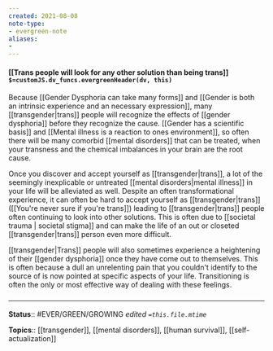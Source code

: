 ```yaml
---
created: 2021-08-08
note-type: 
- evergreen-note
aliases:
- 
---
```


#### [[Trans people will look for any other solution than being trans]] `$=customJS.dv_funcs.evergreenHeader(dv, this)`

Because [[Gender Dysphoria can take many forms]] and [[Gender is both an intrinsic experience and an necessary expression]], many [[transgender|trans]] people will recognize the effects of [[gender dysphoria]] before they recognize the cause. [[Gender has a scientific basis]] and [[Mental illness is a reaction to ones environment]], so often there will be many comorbid [[mental disorders]] that can be treated, when your transness and the chemical imbalances in your brain are the root cause. 

Once you discover and accept yourself as [[transgender|trans]], a lot of the seemingly inexplicable or untreated [[mental disorders|mental illness]] in your life will be alleviated as well. Despite an often transformational experience, it can often be hard to accept yourself as [[transgender|trans]] ([[You're never sure if you're trans]]) leading to [[transgender|trans]] people often continuing to look into other solutions. This is often due to [[societal trauma | societal stigma]] and can make the life of an out or closeted [[transgender|trans]] person even more difficult. 

[[transgender|Trans]] people will also sometimes experience a heightening of their [[gender dysphoria]] once they have come out to themselves. This is often because a dull an unrelenting pain that you couldn't identify to the source of is now pointed at specific aspects of your life. Transitioning is often the only or most effective way of dealing with these feelings.

### <hr class="footnote"/>

**Status**:: #EVER/GREEN/GROWING 
*edited `=this.file.mtime`*

**Topics**:: [[transgender]], [[mental disorders]], [[human survival]], [[self-actualization]]
	
